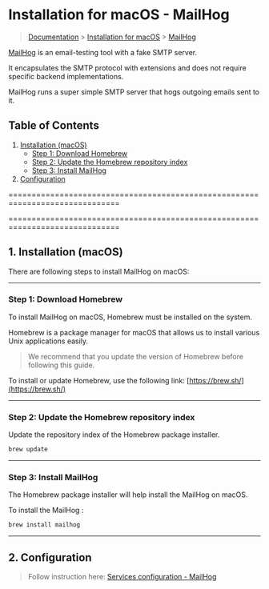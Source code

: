 # Installation for macOS - MailHog

> [Documentation](../readme.md) > [Installation for macOS](./readme.md) > [MailHog](./mailhog.md)

[MailHog](https://github.com/mailhog/MailHog) is an email-testing tool with a fake SMTP server.

It encapsulates the SMTP protocol with extensions and does not require specific backend implementations.

MailHog runs a super simple SMTP server that hogs outgoing emails sent to it.

## Table of Contents
1. [Installation (macOS)](#installing-mailhog-on-mac)
	* [Step 1: Download Homebrew](#installing-mailhog-on-mac-step1)
	* [Step 2: Update the Homebrew repository index](#installing-mailhog-on-mac-step2)
	* [Step 3: Install MailHog](#installing-mailhog-on-mac-step3)
2. [Configuration](#configuration-mailhog)

==============================================================================

==============================================================================

## 1. Installation (macOS)

There are following steps to install MailHog on macOS:

---

### Step 1: Download Homebrew

To install MailHog on macOS, Homebrew must be installed on the system.

Homebrew is a package manager for macOS that allows us to install various Unix applications easily.

> We recommend that you update the version of Homebrew before following this guide.

To install or update Homebrew, use the following link: [https://brew.sh/](https://brew.sh/)

---

### Step 2: Update the Homebrew repository index

Update the repository index of the Homebrew package installer.

```bash
brew update
```

---

### Step 3: Install MailHog

The Homebrew package installer will help install the MailHog on macOS.

To install the MailHog :

```bash
brew install mailhog
```

---

## 2. Configuration

> Follow instruction here: [Services configuration - MailHog](./../configuration/services/mailhog.md)


